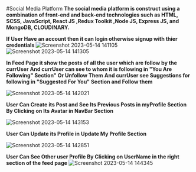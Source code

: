 #Social Media Platform
**The social media platform is construct using a combination of front-end and back-end technologies such as HTML, SCSS, JavaScript, React JS ,Redux Toolkit ,Node JS, Express JS, and MongoDB, CLOUDINARY.**



**If User Have an account then it can login otherwise signup with thier credentials**
![Screenshot 2023-05-14 141105](https://github.com/theshinegupta/Social_Media_Platform/assets/78649993/e49c25ac-8da9-442f-988c-13c54ed62534)
![Screenshot 2023-05-14 141305](https://github.com/theshinegupta/Social_Media_Platform/assets/78649993/ea962897-80a2-4682-a873-0254ecaeeb26)


**In Feed Page it show the posts of all the user which are follow by the currUser**
**And currUser can see to whom it is following in "You Are Following" Section" Or Unfollow Them**
**And currUser see Suggestions for following in "Suggested For You" Section and Follow them**

![Screenshot 2023-05-14 142021](https://github.com/theshinegupta/Social_Media_Platform/assets/78649993/a1152249-fc79-4194-b98b-55d086ab167d)


**User Can Create its Post and See Its Previous Posts in myProfile Section By Clicking on Its Avatar in NavBar Section**

![Screenshot 2023-05-14 143153](https://github.com/theshinegupta/Social_Media_Platform/assets/78649993/9e42dad5-59fb-4486-9998-9642e1297011)


**User Can Update its Profile in Update My Profile Section**

![Screenshot 2023-05-14 142851](https://github.com/theshinegupta/Social_Media_Platform/assets/78649993/5ab5f56f-ccca-4c32-bdaa-da8adec1cbfb)

**User Can See Other user Profile By Clicking on UserName in the right section of the feed page**
![Screenshot 2023-05-14 144345](https://github.com/theshinegupta/Social_Media_Platform/assets/78649993/689a9786-f500-4787-afff-067159165eeb)











